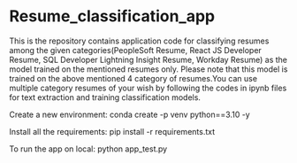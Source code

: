 # Resume_classification_app
This is the repository contains application code for classifying resumes among the given categories(PeopleSoft Resume, React JS Developer Resume, SQL Developer Lightning Insight Resume, Workday Resume) as the model trained on the mentioned resumes only.
Please note that this model is trained on the above mentioned 4 category of resumes.You can use multiple category resumes of your wish by following the codes in ipynb files for text extraction and training classification models.

Create a new environment:
conda create -p venv python==3.10 -y

Install all the requirements:
pip install -r requirements.txt

To run the app on local:
python app_test.py
